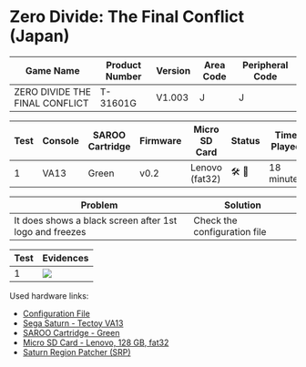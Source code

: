 # Zero Divide: The Final Conflict (Japan)

| Game Name                      | Product Number | Version | Area Code | Peripheral Code |
| ------------------------------ | -------------- | ------- | --------- | --------------- |
| ZERO DIVIDE THE FINAL CONFLICT | T-31601G       | V1.003  | J         | J               |

| Test | Console | SAROO Cartridge | Firmware | Micro SD Card  | Status                               | Time Played |
| ---- | ------- | --------------- | -------- | -------------- | ------------------------------------ | ----------- |
| 1    | VA13    | Green           | v0.2     | Lenovo (fat32) | :hammer_and_wrench: :checkered_flag: | 18 minutes  |

| Problem                                                 | Solution                     |
| ------------------------------------------------------- | ---------------------------- |
| It does shows a black screen after 1st logo and freezes | Check the configuration file |

| Test | Evidences                                                                                        |
| ---- | ------------------------------------------------------------------------------------------------ |
| 1    | [![](https://img.youtube.com/vi/3CKU4rAsNac/0.jpg)](https://www.youtube.com/watch?v=3CKU4rAsNac) |

Used hardware links:

- [Configuration File](https://github.com/williamdsw/saroo-configuration-list/tree/master/J/T-31601G/README.md)
- [Sega Saturn - Tectoy VA13](../../../../Info/Consoles/VA13/README.md)
- [SAROO Cartridge - Green](../../../../Info/Cartridges/RetroGameParadiseStore/1.32F/README.md)
- [Micro SD Card - Lenovo, 128 GB, fat32](../../../../Info/SdCards/Lenovo/128GB/fat32/README.md)
- [Saturn Region Patcher (SRP)](https://segaxtreme.net/resources/saturn-region-patcher.81/download)
